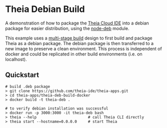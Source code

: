 # Theia Debian Build
A demonstration of how to package the [Theia Cloud IDE](https://github.com/theia-ide/theia) into a debian package for easier distribution, using the [node-deb](https://www.npmjs.com/package/node-deb) module.

This example uses a [multi-stage build](https://docs.docker.com/develop/develop-images/multistage-build/) design to first build and package Theia as a debian package. The debian package is then transferred to a new image to preserve a clean environment. This process is independent of docker and could be replicated in other build environments (i.e. on localhost).

## Quickstart
```console
# build .deb package
> git clone https://github.com/theia-ide/theia-apps.git
> cd theia-apps/theia-deb-build-docker
> docker build -t theia-deb .

# to verify debian installation was successful
> docker run -p 3000:3000 -it theia-deb bash
> theia --help                       # call Theia CLI directly
> theia start --hostname=0.0.0.0     # start Theia
```
